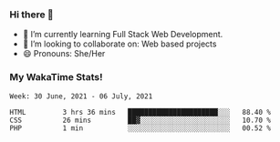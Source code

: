 ### Hi there 👋

- 🌱 I’m currently learning Full Stack Web Development.
- 👯 I’m looking to collaborate on: Web based projects
- 😄 Pronouns: She/Her

### My WakaTime Stats!

<!--START_SECTION:waka-->
```text
Week: 30 June, 2021 - 06 July, 2021

HTML         3 hrs 36 mins   ██████████████████████░░░   88.40 % 
CSS          26 mins         ██▓░░░░░░░░░░░░░░░░░░░░░░   10.70 % 
PHP          1 min           ░░░░░░░░░░░░░░░░░░░░░░░░░   00.52 % 
```
<!--END_SECTION:waka-->
